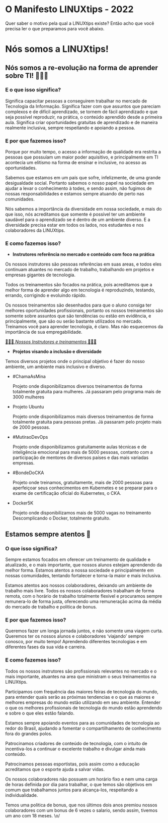 # O Manifesto LINUXtips - 2022

Quer saber o motivo pela qual a LINUXtips existe? Então acho que você precisa ler o que preparamos para você abaixo.

# Nós somos a LINUXtips!

## Nós somos a re-evolução na forma de aprender sobre TI! 👩🏾‍💻

### E o que isso significa?

Significa capacitar pessoas a conseguirem trabalhar no mercado de Tecnologia da Informação. Significa fazer com que assuntos que pareciam complexos e de difícil aprendizado, se tornem de fácil aprendizado e que seja possível reproduzir, na prática, o conteúdo aprendido desde a primeira aula. Significa criar oportunidades gratuitas de aprendizado e de maneira realmente inclusiva, sempre respeitando e apoiando a pessoa.

### E por que fazemos isso?

Porque por muito tempo, o acesso a informação de qualidade era restrita a pessoas que possuíam um maior poder aquisitivo, e principalmente em TI acontecia um elitismo na forma de ensinar e inclusive, no acesso as oportunidades.

Sabemos que estamos em um país que sofre, infelizmente, de uma grande desigualdade social. Portanto sabemos o nosso papel na sociedade em ajudar a levar o conhecimento à todes, e sendo assim, não fugimos de nossas responsabilidades e estamos sempre atuando de perto nas comunidades.

Nós sabemos a importância da diversidade em nossa sociedade, e mais do que isso, nós acreditamos que somente é possível ter um ambiente saudável para o aprendizado se é dentro de um ambiente diverso. E a diversidade precisa estar em todos os lados, nos estudantes e nos colaboradores da LINUXtips.

### E como fazemos isso?

- **Instrutores referência no mercado e conteúdo com foco na prática**

Os nossos instrutores são pessoas referências em suas areas, e todos eles continuam atuantes no mercado de trabalho, trabalhando em projetos e empresas gigantes de tecnologia.

Todos os treinamentos são focados na prática, pois acreditamos que a melhor forma de aprender algo em tecnologia é reproduzindo, testando, errando, corrigindo e evoluindo rápido. 

Os nossos treinamentos são desenhados para que o aluno consiga ter melhores oportunidades profissionais, portanto os nossos treinamentos são somente sobre assuntos que são tendências ou estão em evidência, e principalmente, que são ou serão bastante utilizados no mercado. Treinamos você para aprender tecnologia, é claro. Mas não esquecemos da importância de sua empregabilidade.

[🧙🏾‍♂️ *Nossos Instrutores e treinamentos* 🧙🏽‍♀️](https://school.linuxtips.io/)

- **Projetos visando a inclusão e diversidade**

Temos diversos projetos onde o principal objetivo é fazer do nosso ambiente, um ambiente mais inclusivo e diverso.

- #ChamaAsMina
    
    Projeto onde disponibilizamos diversos treinamentos de forma totalmente gratuita para mulheres. Já passaram pelo programa mais de 3000 mulheres
    
- Projeto Ubuntu
    
    Projeto onde disponibilizamos mais diversos treinamentos de forma totalmente gratuita para pessoas pretas. Já passaram pelo projeto mais de 2000 pessoas.
    
- #MutiraoDevOps
    
    Projeto onde disponibilizamos gratuitamente aulas técnicas e de inteligência emocional para mais de 5000 pessoas, contanto com a participação de mentores de diversos países e das mais variadas empresas.
    
- #BondeDoCKA
    
    Projeto onde treinamos, gratuitamente, mais de 2000 pessoas para aperfeiçoar seus conhecimentos em Kubernetes e se preparar para o exame de certificação oficial do Kubernetes, o CKA.
    
- Docker5K
    
    Projeto onde disponibilizamos mais de 5000 vagas no treinamento Descomplicando o Docker, totalmente gratuito.
    

## Estamos sempre atentos 🧐

### O que isso significa?

Sempre estamos focados em oferecer um treinamento de qualidade e atualizado, e o mais importante, que nossos alunos estejam aprendendo da melhor forma.
Estamos atentos a nossa sociedade e principalmente em nossas comunidades, tentando fortalecer e torna-la maior e mais inclusiva.

Estamos atentos aos nossos colaboradores, deixando um ambiente de trabalho mais livre. Todos os nossos colaboradores trabalham de forma remota, com o horário de trabalho totalmente flexivel e procuramos sempre remunera-lo de forma justa, oferecendo uma remuneração acima da média do mercado de trabalho e politica de bonus.

### E por que fazemos isso?

Queremos fazer um longa jornada juntos, e não somente uma viagem curta. Queremos ter os nossos alunos e colaboradores ‘viajando’ sempre conosco, por muito tempo! Aprendendo diferentes tecnologias e em diferentes fases da sua vida e carreira.

### E como fazemos isso?

Todos os nossos instrutores são profissionais relevantes no mercado e o mais importante, atuantes na area que ministram o seus treinamentos na LINUXtips.

Participamos com frequência das maiores feiras de tecnologia do mundo, para entender quais serão as próximas tendencias e o que as maiores e melhores empresas do mundo estão utilizando em seu ambiente. Entender o que os melhores profissionais de tecnologia do mundo estão aprendendo e sobre o que eles estão falando.

Estamos sempre apoiando eventos para as comunidades de tecnologia ao redor do Brasil, ajudando a fomentar o compartilhamento de conhecimento fora do grandes polos.

Patrocinamos criadores de conteúdo de tecnologia, com o intuito de incentiva-los a continuar o excelente trabalho e divulgar ainda mais conteúdo.

Patrocinamos pessoas esportistas, pois assim como a educação acreditamos que o esporte ajuda a salvar vidas.

Os nossos colaboradores não possuem um horário fixo e nem uma carga de horas definida por dia para trabalhar, o que temos são objetivos em comum que trabalhamos juntos para alcança-los, respeitando a individualidade.

Temos uma politica de bonus, que nos últimos dois anos premiou nossos colaboradores com um bonus de 6 vezes o salario, sendo assim, tivemos um ano com 18 meses. \o/
